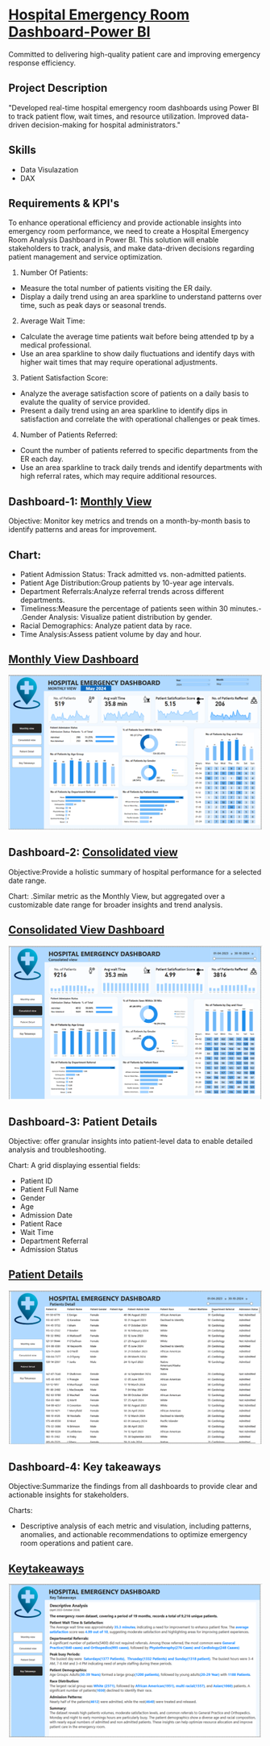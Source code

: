 # <ins> Hospital Emergency Room Dashboard-Power BI </ins>
Committed to delivering high-quality patient care and improving emergency response efficiency.

## Project Description
"Developed real-time hospital emergency room dashboards using Power BI to track patient flow, wait times, and resource utilization. Improved data-driven decision-making for hospital administrators."

## Skills
- Data Visulazation
- DAX

## Requirements & KPI's
To enhance operational efficiency and provide actionable insights into emergency room performance, we need to create a Hospital Emergency Room Analysis Dashboard in Power BI. This solution will enable stakeholders to track, analysis, and make data-driven decisions regarding patient management and service optimization.

1. Number Of Patients:
 - Measure the total number of patients visiting the ER daily.
 - Display a daily trend using an area sparkline to understand patterns over time, such as peak days or seasonal trends.

2. Average Wait Time:
 - Calculate the average time patients wait before being attended tp by a medical professional.
 - Use an area sparkline to show daily fluctuations and identify days with higher wait times that may require operational adjustments.

3. Patient Satisfaction Score:
 - Analyze the average satisfaction score of patients on a daily basis to evalute the quality of service provided.
 - Present a daily trend using an area sparkline to identify dips in satisfaction and correlate the with operational challenges or peak times.

4. Number of Patients Referred:
 - Count the number of patients referred to specific departments from the ER each day.
 - Use an area sparkline to track daily trends and identify departments with high referral rates, which may require additional resources.

## Dashboard-1: <ins>Monthly View</ins>
Objective: Monitor key metrics and trends on a month-by-month basis to identify patterns and areas for improvement.

## Chart:
- Patient Admission Status: Track admitted vs. non-admitted patients.
- Patient Age Distribution:Group patients by 10-year age intervals.
- Department Referrals:Analyze referral trends across different departments.
- Timeliness:Measure the percentage of patients seen within 30 minutes.- .Gender Analysis: Visualize patient distribution by gender.
- Racial Demographics: Analyze patient data by race.
- Time Analysis:Assess patient volume by day and hour.
  
## <ins>Monthly View Dashboard</ins>

![Monthly View Dashboard](https://github.com/akbaske/Hospital-Emergency-Room-Dashboard/blob/c472b75576328ffaeafc2bed7da26155d8e70deb/monthlyview.png)


## Dashboard-2: <ins>Consolidated view</ins>
Objective:Provide a holistic summary of hospital performance for a selected date range.

Chart:
.Similar metric as the Monthly View, but aggregated over a customizable date range for broader insights and trend analysis.

## <ins>Consolidated View Dashboard</ins>

![Consolidated view](https://github.com/akbaske/Hospital-Emergency-Room-Dashboard/blob/fadf12eda5edc31f910603b6fb6596d0742c2ba3/consolidatedview.png)


## Dashboard-3: Patient Details
Objective: offer granular insights into patient-level data to enable detailed analysis and troubleshooting.

Chart: A grid displaying essential fields:
- Patient ID
- Patient Full Name
- Gender
- Age
- Admission Date
- Patient Race
- Wait Time
- Department Referral
- Admission Status

## <ins>Patient Details</ins>

![Patient Details](https://github.com/akbaske/Hospital-Emergency-Room-Dashboard/blob/fadf12eda5edc31f910603b6fb6596d0742c2ba3/patientdetail.png)


## Dashboard-4: Key takeaways
Objective:Summarize the findings from all dashboards to provide clear and actionable insights for stakeholders.

Charts:
- Descriptive analysis of each metric and visulation, including patterns, anomalies, and actionable recommendations to optimize emergency room operations and patient care.

## <ins>Keytakeaways</ins>

![keytakeaways](https://github.com/akbaske/Hospital-Emergency-Room-Dashboard/blob/fadf12eda5edc31f910603b6fb6596d0742c2ba3/keytakeaways.png)



